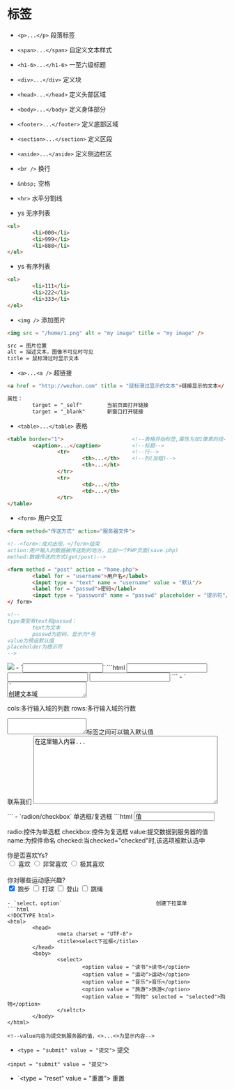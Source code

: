 # 标签
- `<p>...</p>`                  段落标签
- `<span>...</span>`            自定义文本样式
- `<h1-6>...</h1-6>`            一至六级标题
- `<div>...</div>`              定义块
- `<head>...</head>`            定义头部区域
- `<body>...</body>`            定义身体部分
- `<footer>...</footer>`        定义底部区域
- `<section>...</section>`      定义区段
- `<aside>...</aside>`          定义侧边栏区


- `<br />`                      换行
- `&nbsp;`                      空格
- `<hr>`                        水平分割线
- ys                            无序列表
```html
<ul>
        <li>000</li>
        <li>999</li>
        <li>888</li>
</ul>
```
- ys                            有序列表
```html
<ol>
        <li>111</li>
        <li>222</li>
        <li>333</li>
</ol>
```
- `<img />`                       添加图片
```html
<img src = "/home/1.png" alt = "my image" title = "my image" />

src = 图片位置
alt = 描述文本，图像不可见时可见
title = 鼠标滑过时显示文本
```

- `<a>...<a />`                 超链接
```html
<a href = "http://wezhon.com" title = "鼠标滑过显示的文本">链接显示的文本</ a>

属性：
        target = "_self"        当前页面打开链接
        target = "_blank"       新窗口打开链接
```
- `<table>...</table>`          表格
```html
<table border="1">                      <!--表格开始标签,属性为加1像素的线-->
        <caption>...</caption>          <!--标题-->
                <tr>                    <!--行-->
                        <th>...</th>    <!--列(加粗)-->
                        <th>...</ht>
                </tr>
                <tr>
                        <td>...</th>
                        <td>...</th>
                </tr>
</table>
```
- `<form>`                        用户交互
```html
<form method="传送方式" action="服务器文件">

<!--<form>:成对出现，</form>结束
action:用户输入的数据被传送到的地方，比如一个PHP页面(save.php)
method:数据传送的方式(get/post)-->

<form method = "post" action = "home.php">
        <label for = "username">用户名</label>
        <input type = "text" name = "username" value = "默认"/>
        <label for = "passwd">密码</label>
        <input type = "password" name = "passwd" placeholder = "提示符"/>
</ form>

<!--
type类型有text和passwd：
        text为文本
        passwd为密码，显示为*号
value为预设默认值
placeholder为提示符
-->
```
<img src = "/image/1.png" />
- `<input type = "*"/>`
```html
<input type = "number">                         <!--只能输入数字-->
<input type = "url">                            <!--对话框内开头必须为http://或https://且后面必须有内容-->
<input type = "email">                          <!--内容必须有@，且后面必须有内容-->
```
- `<textarea>`                                  创建文本域
```html
<textarea rows = "行数" cols = "列数">文本</textarea>

cols:多行输入域的列数
rows:多行输入域的行数
<textarea></textarea>标签之间可以输入默认值

<form method="post" action="save.php">
        <label>联系我们</label>
        <textarea cols = "50" rows = "10">在这里输入内容...</textarea>
</form>
```
- `radion/checkbox`                             单选框/复选框
```html
<input type = "radio/checkbox" value = "值" name = "名称" checked = "checked" />

radio:控件为单选框
checkbox:控件为复选框
value:提交数据到服务器的值
name:为控件命名
checked:当checked="checked"时,该选项被默认选中

<form name = "iFrom" method = "post" action = "save.php">
        你是否喜欢Ys?<br />
        <input type = "radio" name = "radiolove" value = "喜欢"> 喜欢
        <input type = "radio" name = "radiolove" value = "非常喜欢"> 非常喜欢
        <input type = "radio" name = "radiolove" value = "极其喜欢"> 极其喜欢
        <br /><br />
        你对哪些运动感兴趣?<br />
        <input type = "checkbox" name = "checkbox1" value = "跑步" checked = "checked"> 跑步
        <input type = "checkbox" name = "checkbox1" value = "打球"> 打球
        <input type = "checkbox" name = "checkbox1" value = "登山"> 登山
        <input type = "checkbox" name = "checkbox1" value = "跳绳"> 跳绳
</form>

<!--同一组按钮，name值要一致-->
```
- `select、option`                              创建下拉菜单
```html
<!DOCTYPE html>
<html>
        <head>
                <meta charset = "UTF-8">
                <title>select下拉框</title>
        </head>
        <boby>
                <select>
                        <option value = "读书">读书</option>
                        <option value = "运动">运动</option>
                        <option value = "音乐">音乐</option>
                        <option value = "旅游">旅游</option>
                        <option value = "购物" selected = "selected">购物</option>
                </seltct>
        </body>
</html>

<!--value内容为提交到服务器的值，<>...<>为显示内容-->
```
- `<type = "submit" value = "提交">`            提交
```
<input = "submit" value = "提交">
```
- `<type = "reset" value = "重置">              重置
